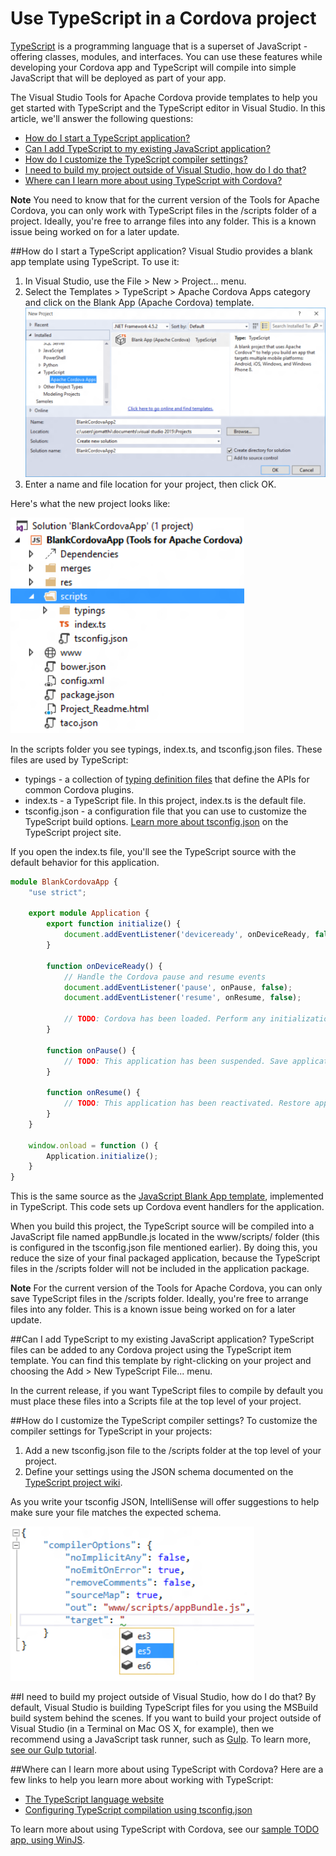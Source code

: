 <properties pageTitle="Use TypeScript in a Cordova project"
  description="This is an article on bower tutorial"
  services=""
  documentationCenter=""
  authors="bursteg" />

# Use TypeScript in a Cordova project
[TypeScript](http://www.typescriptlang.org) is a programming language that is a superset of JavaScript - offering classes, modules, and interfaces. You can use these features while developing your Cordova app and TypeScript will compile into simple JavaScript that will be deployed as part of your app.

The Visual Studio Tools for Apache Cordova provide templates to help you get started with TypeScript and the TypeScript editor in Visual Studio. In this article, we'll answer the following questions:

- [How do I start a TypeScript application?](#getStarted)
- [Can I add TypeScript to my existing JavaScript application?](#addToExisting)
- [How do I customize the TypeScript compiler settings?](#configTypeScript)
- [I need to build my project outside of Visual Studio, how do I do that?](#buildOutsideVS)
- [Where can I learn more about using TypeScript with Cordova?](#learnMore)

**Note** You need to know that for the current version of the Tools for Apache Cordova, you can only work with TypeScript files in the /scripts folder of a project. Ideally, you're free to arrange files into any folder. This is a known issue being worked on for a later update.

##<a name="getStarted"></a>How do I start a TypeScript application?
Visual Studio provides a blank app template using TypeScript. To use it:

1. In Visual Studio, use the File > New > Project... menu.
2. Select the Templates > TypeScript > Apache Cordova Apps category and click on the Blank App (Apache Cordova) template.![New TypeScript project template](media/tutorial-typescript/ts-project-template.PNG)
3.  Enter a name and file location for your project, then click OK.

Here's what the new project looks like:

![Solution folder | Project Folder | Folders: merges, res, scripts, www](media/tutorial-typescript/ts-file-structure.PNG)

In the scripts folder you see typings, index.ts, and tsconfig.json files. These files are used by TypeScript:
* typings - a collection of [typing definition files](http://www.typescriptlang.org/Handbook#writing-dts-files) that define the APIs for common Cordova plugins.
* index.ts - a TypeScript file. In this project, index.ts is the default file.
* tsconfig.json - a configuration file that you can use to customize the TypeScript build options. [Learn more about tsconfig.json](https://github.com/microsoft/typescript/wiki/tsconfig.json) on the TypeScript project site.

If you open the index.ts file, you'll see the TypeScript source with the default behavior for this application.

```TypeScript
module BlankCordovaApp {
    "use strict";

    export module Application {
        export function initialize() {
            document.addEventListener('deviceready', onDeviceReady, false);
        }

        function onDeviceReady() {
            // Handle the Cordova pause and resume events
            document.addEventListener('pause', onPause, false);
            document.addEventListener('resume', onResume, false);

            // TODO: Cordova has been loaded. Perform any initialization that requires Cordova here.
        }

        function onPause() {
            // TODO: This application has been suspended. Save application state here.
        }

        function onResume() {
            // TODO: This application has been reactivated. Restore application state here.
        }
    }

    window.onload = function () {
        Application.initialize();
    }
}

```
This is the same source as the [JavaScript Blank App template](https://msdn.microsoft.com/en-us/library/dn757057(v=vs.140).aspx#Create), implemented in TypeScript. This code sets up Cordova event handlers for the application.

When you build this project, the TypeScript source will be compiled into a JavaScript file named appBundle.js located in the www/scripts/ folder (this is configured in the tsconfig.json file mentioned earlier). By doing this, you reduce the size of your final packaged application, because the TypeScript files in the /scripts folder will not be included in the application package.

**Note** For the current version of the Tools for Apache Cordova, you can only save TypeScript files in the /scripts folder. Ideally, you're free to arrange files into any folder. This is a known issue being worked on for a later update.

##<a name="addToExisting"></a>Can I add TypeScript to my existing JavaScript application?
TypeScript files can be added to any Cordova project using the TypeScript item template. You can find this template by right-clicking on your project and choosing the Add > New TypeScript File... menu.

In the current release, if you want TypeScript files to compile by default you must place these files into a Scripts file at the top level of your project.

##<a name="configTypeScript"></a>How do I customize the TypeScript compiler settings?
To customize the compiler settings for TypeScript in your projects:

1. Add a new tsconfig.json file to the /scripts folder at the top level of your project.
2. Define your settings using the JSON schema documented on the [TypeScript project wiki](https://github.com/microsoft/typescript/wiki/tsconfig.json).

As you write your tsconfig JSON, IntelliSense will offer suggestions to help make sure your file matches the expected schema.

![Visual Studio IntelliSense with suggestions for the tsconfig schema](media/tutorial-typescript/tsconfig-intellisense.png)

##<a name="buildOutsideVS"></a>I need to build my project outside of Visual Studio, how do I do that?
By default, Visual Studio is building TypeScript files for you using the MSBuild build system behind the scenes. If you want to build your project outside of Visual Studio (in a Terminal on Mac OS X, for example), then we recommend using a JavaScript task runner, such as [Gulp](http://www.gulpjs.com). To learn more, [see our Gulp tutorial](../tutorial-gulp/tutorial-gulp-readme.md).

##<a name="learnMore"></a>Where can I learn more about using TypeScript with Cordova?
Here are a few links to help you learn more about working with TypeScript:
* [The TypeScript language website](http://www.typescriptlang.org)
* [Configuring TypeScript compilation using tsconfig.json](https://github.com/microsoft/typescript/wiki/tsconfig.json)

To learn more about using TypeScript with Cordova, see our [sample TODO app, using WinJS](https://github.com/Microsoft/cordova-samples/tree/master/todo-winjs).

